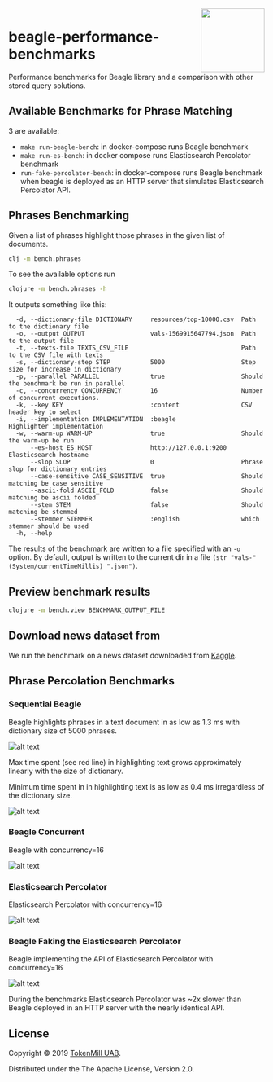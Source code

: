 <a href="http://www.tokenmill.lt">
      <img src=".github/tokenmill-logo.svg" width="125" height="125" align="right" />
</a>

# beagle-performance-benchmarks

Performance benchmarks for Beagle library and a comparison with other stored query solutions.

## Available Benchmarks for Phrase Matching

3 are available:
- `make run-beagle-bench`: in docker-compose runs Beagle benchmark
- `make run-es-bench`: in docker compose runs Elasticsearch Percolator benchmark
- `run-fake-percolator-bench`: in docker-compose runs Beagle benchmark when beagle is deployed as an HTTP server
that simulates Elasticsearch Percolator API. 

## Phrases Benchmarking

Given a list of phrases highlight those phrases in the given list of documents.

```bash
clj -m bench.phrases
```

To see the available options run

```bash
clojure -m bench.phrases -h
```

It outputs something like this:
```
  -d, --dictionary-file DICTIONARY     resources/top-10000.csv  Path to the dictionary file
  -o, --output OUTPUT                  vals-1569915647794.json  Path to the output file
  -t, --texts-file TEXTS_CSV_FILE                               Path to the CSV file with texts
  -s, --dictionary-step STEP           5000                     Step size for increase in dictionary
  -p, --parallel PARALLEL              true                     Should the benchmark be run in parallel
  -c, --concurrency CONCURRENCY        16                       Number of concurrent executions.
  -k, --key KEY                        :content                 CSV header key to select
  -i, --implementation IMPLEMENTATION  :beagle                  Highlighter implementation
  -w, --warm-up WARM-UP                true                     Should the warm-up be run
      --es-host ES_HOST                http://127.0.0.1:9200    Elasticsearch hostname
      --slop SLOP                      0                        Phrase slop for dictionary entries
      --case-sensitive CASE_SENSITIVE  true                     Should matching be case sensitive
      --ascii-fold ASCII_FOLD          false                    Should matching be ascii folded
      --stem STEM                      false                    Should matching be stemmed
      --stemmer STEMMER                :english                 which stemmer should be used
  -h, --help

```

The results of the benchmark are written to a file specified with an `-o` option. By default, output is written to
the current dir in a file `(str "vals-" (System/currentTimeMillis) ".json")`.

## Preview benchmark results

```bash
clojure -m bench.view BENCHMARK_OUTPUT_FILE 
```

## Download news dataset from

We run the benchmark on a news dataset downloaded from [Kaggle](https://www.kaggle.com/snapcrack/all-the-news/downloads/all-the-news.zip/4).

## Phrase Percolation Benchmarks

### Sequential Beagle

Beagle highlights phrases in a text document in as low as 1.3 ms with dictionary size of 5000 phrases.

![alt text](resources/average-per-doc.png)

Max time spent (see red line) in highlighting text grows approximately linearly with the size of dictionary. 

Minimum time spent in in highlighting text is as low as 0.4 ms irregardless of the dictionary size.

![alt text](resources/min-max-per-doc.png)

### Beagle Concurrent

Beagle with concurrency=16 

![alt text](resources/beagle-c16.png)

### Elasticsearch Percolator

Elasticsearch Percolator with concurrency=16 

![alt text](resources/percolator-c16.png)

### Beagle Faking the Elasticsearch Percolator 

Beagle implementing the API of Elasticsearch Percolator with concurrency=16

![alt text](resources/beagle-percolator-c16.png)

During the benchmarks Elasticsearch Percolator was ~2x slower than Beagle deployed in an HTTP server 
with the nearly identical API. 

## License

Copyright &copy; 2019 [TokenMill UAB](http://www.tokenmill.lt).

Distributed under the The Apache License, Version 2.0.
